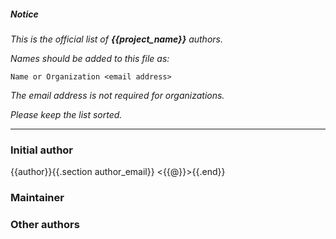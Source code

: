 ##### Notice

*This is the official list of ***{{project_name}}*** authors.*

*Names should be added to this file as:*

    Name or Organization <email address>

*The email address is not required for organizations.*

*Please keep the list sorted.*

***

### Initial author

{{author}}{{.section author_email}} <{{@}}>{{.end}}

### Maintainer



### Other authors


